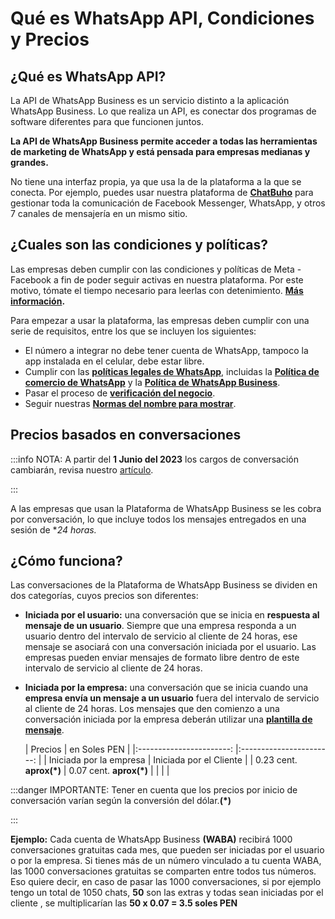 # Qué es WhatsApp API, Condiciones y Precios

## ¿Qué es WhatsApp API?
La API de WhatsApp Business es un servicio distinto a la aplicación WhatsApp Business. Lo que realiza un API, es conectar dos programas de software diferentes para que funcionen juntos. 

**La API de WhatsApp Business permite acceder a todas las herramientas de marketing de WhatsApp y está pensada para empresas medianas y grandes.**  

No tiene una interfaz propia, ya que usa la de la plataforma a la que se conecta.  Por ejemplo, puedes usar nuestra plataforma de **[ChatBuho](#)** para gestionar toda la comunicación de Facebook Messenger, WhatsApp, y otros  7 canales de mensajería en un mismo sitio.

## ¿Cuales son las condiciones y políticas?
Las empresas  deben cumplir con las condiciones y políticas de Meta - Facebook a fin de poder seguir activas en nuestra plataforma. Por este motivo, tómate el tiempo necesario para leerlas con detenimiento. **[Más información](#).**

Para empezar a usar la plataforma, las empresas deben cumplir con una serie de requisitos, entre los que se incluyen los siguientes:

* El número a integrar no debe tener cuenta de WhatsApp, tampoco la app instalada en el celular, debe estar libre.
* Cumplir con las **[políticas legales de WhatsApp](#)**, incluidas la **[Política de comercio de WhatsApp](#)** y la **[Política de WhatsApp Business](#)**.
* Pasar el proceso de **[verificación del negocio](#)**.
* Seguir nuestras **[Normas del nombre para mostrar](#)**.

## Precios basados en conversaciones

:::info NOTA:
A partir del **1 Junio del 2023** los cargos de conversación cambiarán, revisa nuestro [artículo](#).

:::

A las empresas que usan la Plataforma de WhatsApp Business se les cobra por conversación, lo que incluye todos los mensajes entregados en una sesión de **24 horas.*

## ¿Cómo funciona?

Las conversaciones de la Plataforma de WhatsApp Business se dividen en dos categorías, cuyos precios son diferentes:

* **Iniciada por el usuario:** una conversación que se inicia en **respuesta al mensaje de un usuario**. Siempre que una empresa responda a un usuario dentro del intervalo de servicio al cliente de 24 horas, ese mensaje se asociará con una conversación iniciada por el usuario. Las empresas pueden enviar mensajes de formato libre dentro de este intervalo de servicio al cliente de 24 horas.
* **Iniciada por la empresa:** una conversación que se inicia cuando una **empresa envía un mensaje a un usuario** fuera del intervalo de servicio al cliente de 24 horas. Los mensajes que den comienzo a una conversación iniciada por la empresa deberán utilizar una **[plantilla de mensaje](#)**.
  
  |  Precios    	  |           en Soles PEN            	|
|:-----------------------:	|:-----------------------:	|
| Iniciada por la empresa 	| Iniciada por el Cliente 	|
|    0.23 cent. **aprox(*)**  	|   0.07 cent. **aprox(*)**   	|
|                         	|                         	|

:::danger IMPORTANTE: 
Tener en cuenta que los precios por inicio de conversación varían según la conversión del dólar.**(*)**

:::

**Ejemplo:**
Cada cuenta de WhatsApp Business **(WABA)** recibirá 1000 conversaciones gratuitas cada mes, que pueden ser iniciadas por el usuario o por la empresa. Si tienes más de un número vinculado a tu cuenta WABA, las 1000 conversaciones gratuitas se comparten entre todos tus números.
Eso quiere decir, en caso de pasar las 1000 conversaciones, si por ejemplo tengo un total de 1050 chats, **50** son las extras y todas sean iniciadas por el cliente , se multiplicarían las **50 x 0.07 = 3.5 soles PEN**

